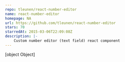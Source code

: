 ```yaml
---
repo: tleunen/react-number-editor
name: react-number-editor
homepage: NA
url: https://github.com/tleunen/react-number-editor
stars: 70
starredAt: 2015-03-06T22:09:08Z
description: |-
    Custom number editor (text field) react component
---
```


[object Object]
